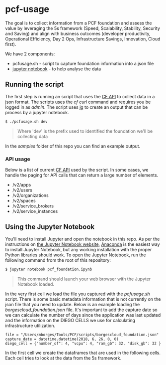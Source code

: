 # pcf-usage

The goal is to collect information from a PCF foundation and assess the value by leveraging the 5s framework (Speed, Scalability, Stability, Security and Saving) and align with business outcomes (developer productivity, Operational Efficiency, Day 2 Ops, Infrastructure Savings, Innovation, Cloud first).

We have 2 components:
* pcfusage.sh - script to capture foundation information into a json file
* [jupyter notebook](https://jupyter-notebook.readthedocs.io/en/stable/) - to help analyse the data

## Running the script
The first step is running an script that uses the [CF API](https://apidocs.cloudfoundry.org/2.4.0/) to collect data in a json format. The scripts uses the _cf curl_ command and requires you be logged in as _admin_. The script uses [jq](https://stedolan.github.io/jq/) to create an output that can be process by a jupyter notebook.

```bash
$ ./pcfusage.sh dev
```
> Where 'dev' is the prefix used to identified the foundation we'll be collecting data

In the _samples_ folder of this repo you can find an example output.

### API usage
Below is a list of current [CF API](https://apidocs.cloudfoundry.org/2.4.0/) used by the script. In some cases, we handle the paging for API calls that can return a large number of elements.

* /v2/apps
* /v2/users
* /v2/organizations
* /v2/spaces
* /v2/service_brokers
* /v2/service_instances

## Using the Jupyter Notebook
You'll need to install Jupyter and open the notebook in this repo. As per the instructions on [the Jupyter Notebook website](http://jupyter.readthedocs.io/en/latest/install.html), [Anaconda](https://www.anaconda.com/download) is the easiest way to install Jupyter Notebook, but any working installation with the proper Python libraries should work.  To open the Jupyter Notebook, run the following command from the root of this repository:

```bash
$ jupyter notebook pcf_foundation.ipynb
```
> This command should launch your web browser with the Jupyter Notebook loaded.

In the very first cell we load the file you captured with the _pcfusage.sh_ script. There is some basic metadata information that is not currently on the json file that you need to update. Below is an example loading the _borgescloud_foundation.json_ file. It's important to add the capture date so we can calculate the number of days since the application was last updated and the information on the DIEGO CELLS we use for calculating infrastructure utilization.

```
file = "/Users/mborges/Tools/PCF/scripts/borgescloud_foundation.json"
capture_date = datetime.datetime(2018, 6, 26, 0, 0)
diego_cell = {"number_of": 4, "vcpu": 4, "ram_gb": 32, "disk_gb": 32 }
```

In the first cell we create the dataframes that are used in the following cells. Each cell tries to look at the data from the 5s framework. 


